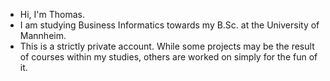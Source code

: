 - Hi, I'm Thomas.
- I am studying Business Informatics towards my B.Sc. at the University of Mannheim.
- This is a strictly private account. While some projects may be the result of courses within my studies, others are worked on simply for the fun of it.
